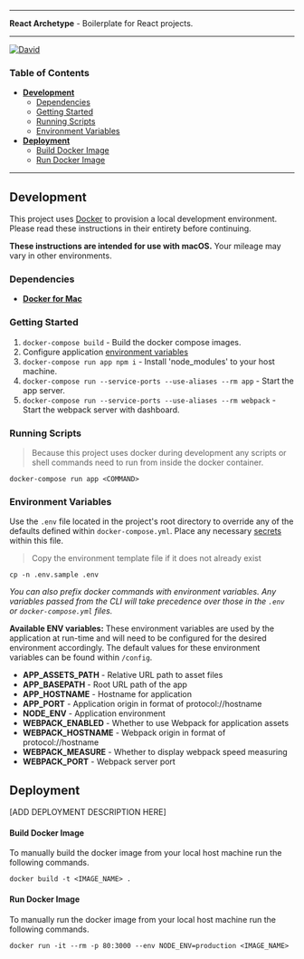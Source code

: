 ***
**React Archetype** - Boilerplate for React projects.
***

[![David](https://img.shields.io/david/kennethlmartin/react-archetype.svg?style=for-the-badge)](https://david-dm.org/kennethlmartin/react-archetype)

### Table of Contents
- **[Development](#development)**
  - [Dependencies](#dependencies)
  - [Getting Started](#getting-started)
  - [Running Scripts](#running-scripts)
  - [Environment Variables](#environment-variables)
- **[Deployment](#deployment)**
  - [Build Docker Image](#build-docker-image)
  - [Run Docker Image](#run-docker-image)

***

## Development
This project uses [Docker](https://docs.docker.com/userguide) to provision a local development environment. Please read these instructions in their entirety before continuing.

**These instructions are intended for use with macOS.** Your mileage may vary in other environments.

### Dependencies
- **[Docker for Mac](https://docs.docker.com/docker-for-mac/)**

### Getting Started
1. `docker-compose build` - Build the docker compose images.
1. Configure application [environment variables](#environment-variables)
1. `docker-compose run app npm i` - Install 'node_modules' to your host machine.
1. `docker-compose run --service-ports --use-aliases --rm app` - Start the app server.
1. `docker-compose run --service-ports --use-aliases --rm webpack` - Start the webpack server with dashboard.

### Running Scripts
> Because this project uses docker during development any scripts or shell commands need to run from inside the docker container.

```
docker-compose run app <COMMAND>
```

### Environment Variables
Use the `.env` file located in the project's root directory to override any of the defaults defined within `docker-compose.yml`. Place any necessary [secrets](#secrets) within this file.

> Copy the environment template file if it does not already exist

```
cp -n .env.sample .env
```

*You can also prefix docker commands with environment variables. Any variables passed from the CLI will take precedence over those in the `.env` or `docker-compose.yml` files.*

**Available ENV variables:** These environment variables are used by the application at run-time and will need to be configured for the desired environment accordingly. The default values for these environment variables can be found within `/config`.

- **APP_ASSETS_PATH** - Relative URL path to asset files
- **APP_BASEPATH** - Root URL path of the app
- **APP_HOSTNAME** - Hostname for application
- **APP_PORT** - Application origin in format of protocol://hostname
- **NODE_ENV** - Application environment
- **WEBPACK_ENABLED** - Whether to use Webpack for application assets
- **WEBPACK_HOSTNAME** - Webpack origin in format of protocol://hostname
- **WEBPACK_MEASURE** - Whether to display webpack speed measuring
- **WEBPACK_PORT** - Webpack server port

## Deployment
[ADD DEPLOYMENT DESCRIPTION HERE]

#### Build Docker Image
To manually build the docker image from your local host machine run the following commands.
```
docker build -t <IMAGE_NAME> .
```

#### Run Docker Image
To manually run the docker image from your local host machine run the following commands.
```
docker run -it --rm -p 80:3000 --env NODE_ENV=production <IMAGE_NAME>
```

